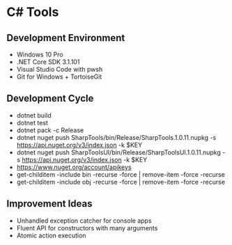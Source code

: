 
# C# Tools

## Development Environment

* Windows 10 Pro
* .NET Core SDK 3.1.101
* Visual Studio Code with pwsh
* Git for Windows + TortoiseGit

## Development Cycle

* dotnet build
* dotnet test
* dotnet pack -c Release
* dotnet nuget push SharpTools/bin/Release/SharpTools.1.0.11.nupkg -s https://api.nuget.org/v3/index.json -k $KEY
* dotnet nuget push SharpToolsUI/bin/Release/SharpToolsUI.1.0.11.nupkg -s https://api.nuget.org/v3/index.json -k $KEY
* https://www.nuget.org/account/apikeys
* get-childitem -include bin -recurse -force | remove-item -force -recurse
* get-childitem -include obj -recurse -force | remove-item -force -recurse

## Improvement Ideas

* Unhandled exception catcher for console apps
* Fluent API for constructors with many arguments
* Atomic action execution

